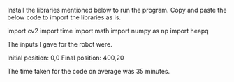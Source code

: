 Install the libraries mentioned below to run the program. Copy and paste the below code to import the libraries as is.

import cv2
import time
import math
import numpy as np
import heapq

The inputs I gave for the robot were.

Initial position: 0,0
Final position: 400,20

The time taken for the code on average was 35 minutes.
